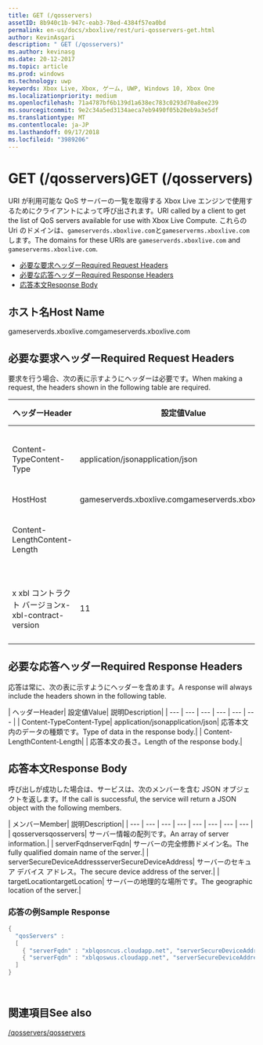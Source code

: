 ```yaml
---
title: GET (/qosservers)
assetID: 8b940c1b-947c-eab3-78ed-4384f57ea0bd
permalink: en-us/docs/xboxlive/rest/uri-qosservers-get.html
author: KevinAsgari
description: " GET (/qosservers)"
ms.author: kevinasg
ms.date: 20-12-2017
ms.topic: article
ms.prod: windows
ms.technology: uwp
keywords: Xbox Live, Xbox, ゲーム, UWP, Windows 10, Xbox One
ms.localizationpriority: medium
ms.openlocfilehash: 71a4787bf6b139d1a638ec783c0293d70a8ee239
ms.sourcegitcommit: 9e2c34a5ed3134aeca7eb9490f05b20eb9a3e5df
ms.translationtype: MT
ms.contentlocale: ja-JP
ms.lasthandoff: 09/17/2018
ms.locfileid: "3989206"
---
```

# <a name="get-qosservers"></a><span data-ttu-id="9a5d5-104">GET (/qosservers)</span><span class="sxs-lookup"><span data-stu-id="9a5d5-104">GET (/qosservers)</span></span>
<span data-ttu-id="9a5d5-105">URI が利用可能な QoS サーバーの一覧を取得する Xbox Live エンジンで使用するためにクライアントによって呼び出されます。</span><span class="sxs-lookup"><span data-stu-id="9a5d5-105">URI called by a client to get the list of QoS servers available for use with Xbox Live Compute.</span></span> <span data-ttu-id="9a5d5-106">これらの Uri のドメインは、`gameserverds.xboxlive.com`と`gameserverms.xboxlive.com`します。</span><span class="sxs-lookup"><span data-stu-id="9a5d5-106">The domains for these URIs are `gameserverds.xboxlive.com` and `gameserverms.xboxlive.com`.</span></span>
 
  * [<span data-ttu-id="9a5d5-107">必要な要求ヘッダー</span><span class="sxs-lookup"><span data-stu-id="9a5d5-107">Required Request Headers</span></span>](#ID4EBB)
  * [<span data-ttu-id="9a5d5-108">必要な応答ヘッダー</span><span class="sxs-lookup"><span data-stu-id="9a5d5-108">Required Response Headers</span></span>](#ID4EUC)
  * [<span data-ttu-id="9a5d5-109">応答本文</span><span class="sxs-lookup"><span data-stu-id="9a5d5-109">Response Body</span></span>](#ID4EVD)
 
<a id="ID5EG"></a>

 
## <a name="host-name"></a><span data-ttu-id="9a5d5-110">ホスト名</span><span class="sxs-lookup"><span data-stu-id="9a5d5-110">Host Name</span></span>

<span data-ttu-id="9a5d5-111">gameserverds.xboxlive.com</span><span class="sxs-lookup"><span data-stu-id="9a5d5-111">gameserverds.xboxlive.com</span></span>
 
<a id="ID4EBB"></a>

 
## <a name="required-request-headers"></a><span data-ttu-id="9a5d5-112">必要な要求ヘッダー</span><span class="sxs-lookup"><span data-stu-id="9a5d5-112">Required Request Headers</span></span>
 
<span data-ttu-id="9a5d5-113">要求を行う場合、次の表に示すようにヘッダーは必要です。</span><span class="sxs-lookup"><span data-stu-id="9a5d5-113">When making a request, the headers shown in the following table are required.</span></span>
 
| <span data-ttu-id="9a5d5-114">ヘッダー</span><span class="sxs-lookup"><span data-stu-id="9a5d5-114">Header</span></span>| <span data-ttu-id="9a5d5-115">設定値</span><span class="sxs-lookup"><span data-stu-id="9a5d5-115">Value</span></span>| <span data-ttu-id="9a5d5-116">説明</span><span class="sxs-lookup"><span data-stu-id="9a5d5-116">Description</span></span>| 
| --- | --- | --- | 
| <span data-ttu-id="9a5d5-117">Content-Type</span><span class="sxs-lookup"><span data-stu-id="9a5d5-117">Content-Type</span></span>| <span data-ttu-id="9a5d5-118">application/json</span><span class="sxs-lookup"><span data-stu-id="9a5d5-118">application/json</span></span>| <span data-ttu-id="9a5d5-119">送信されたデータの種類です。</span><span class="sxs-lookup"><span data-stu-id="9a5d5-119">Type of data being submitted.</span></span>| 
| <span data-ttu-id="9a5d5-120">Host</span><span class="sxs-lookup"><span data-stu-id="9a5d5-120">Host</span></span>| <span data-ttu-id="9a5d5-121">gameserverds.xboxlive.com</span><span class="sxs-lookup"><span data-stu-id="9a5d5-121">gameserverds.xboxlive.com</span></span>|  | 
| <span data-ttu-id="9a5d5-122">Content-Length</span><span class="sxs-lookup"><span data-stu-id="9a5d5-122">Content-Length</span></span>|  | <span data-ttu-id="9a5d5-123">要求オブジェクトの長さ。</span><span class="sxs-lookup"><span data-stu-id="9a5d5-123">Length of the request object.</span></span>| 
| <span data-ttu-id="9a5d5-124">x xbl コントラクト バージョン</span><span class="sxs-lookup"><span data-stu-id="9a5d5-124">x-xbl-contract-version</span></span>| <span data-ttu-id="9a5d5-125">1</span><span class="sxs-lookup"><span data-stu-id="9a5d5-125">1</span></span>| <span data-ttu-id="9a5d5-126">API コントラクト バージョンです。</span><span class="sxs-lookup"><span data-stu-id="9a5d5-126">API contract version.</span></span>| 
  
<a id="ID4EUC"></a>

 
## <a name="required-response-headers"></a><span data-ttu-id="9a5d5-127">必要な応答ヘッダー</span><span class="sxs-lookup"><span data-stu-id="9a5d5-127">Required Response Headers</span></span>
 
<span data-ttu-id="9a5d5-128">応答は常に、次の表に示すようにヘッダーを含めます。</span><span class="sxs-lookup"><span data-stu-id="9a5d5-128">A response will always include the headers shown in the following table.</span></span>
 
| <span data-ttu-id="9a5d5-129">ヘッダー</span><span class="sxs-lookup"><span data-stu-id="9a5d5-129">Header</span></span>| <span data-ttu-id="9a5d5-130">設定値</span><span class="sxs-lookup"><span data-stu-id="9a5d5-130">Value</span></span>| <span data-ttu-id="9a5d5-131">説明</span><span class="sxs-lookup"><span data-stu-id="9a5d5-131">Description</span></span>| 
| --- | --- | --- | --- | --- | --- | 
| <span data-ttu-id="9a5d5-132">Content-Type</span><span class="sxs-lookup"><span data-stu-id="9a5d5-132">Content-Type</span></span>| <span data-ttu-id="9a5d5-133">application/json</span><span class="sxs-lookup"><span data-stu-id="9a5d5-133">application/json</span></span>| <span data-ttu-id="9a5d5-134">応答本文内のデータの種類です。</span><span class="sxs-lookup"><span data-stu-id="9a5d5-134">Type of data in the response body.</span></span>| 
| <span data-ttu-id="9a5d5-135">Content-Length</span><span class="sxs-lookup"><span data-stu-id="9a5d5-135">Content-Length</span></span>|  | <span data-ttu-id="9a5d5-136">応答本文の長さ。</span><span class="sxs-lookup"><span data-stu-id="9a5d5-136">Length of the response body.</span></span>| 
  
<a id="ID4EVD"></a>

 
## <a name="response-body"></a><span data-ttu-id="9a5d5-137">応答本文</span><span class="sxs-lookup"><span data-stu-id="9a5d5-137">Response Body</span></span>
 
<span data-ttu-id="9a5d5-138">呼び出しが成功した場合は、サービスは、次のメンバーを含む JSON オブジェクトを返します。</span><span class="sxs-lookup"><span data-stu-id="9a5d5-138">If the call is successful, the service will return a JSON object with the following members.</span></span>
 
| <span data-ttu-id="9a5d5-139">メンバー</span><span class="sxs-lookup"><span data-stu-id="9a5d5-139">Member</span></span>| <span data-ttu-id="9a5d5-140">説明</span><span class="sxs-lookup"><span data-stu-id="9a5d5-140">Description</span></span>| 
| --- | --- | --- | --- | --- | --- | --- | --- | 
| <span data-ttu-id="9a5d5-141">qosservers</span><span class="sxs-lookup"><span data-stu-id="9a5d5-141">qosservers</span></span>| <span data-ttu-id="9a5d5-142">サーバー情報の配列です。</span><span class="sxs-lookup"><span data-stu-id="9a5d5-142">An array of server information.</span></span>| 
| <span data-ttu-id="9a5d5-143">serverFqdn</span><span class="sxs-lookup"><span data-stu-id="9a5d5-143">serverFqdn</span></span>| <span data-ttu-id="9a5d5-144">サーバーの完全修飾ドメイン名。</span><span class="sxs-lookup"><span data-stu-id="9a5d5-144">The fully qualified domain name of the server.</span></span>| 
| <span data-ttu-id="9a5d5-145">serverSecureDeviceAddress</span><span class="sxs-lookup"><span data-stu-id="9a5d5-145">serverSecureDeviceAddress</span></span>| <span data-ttu-id="9a5d5-146">サーバーのセキュア デバイス アドレス。</span><span class="sxs-lookup"><span data-stu-id="9a5d5-146">The secure device address of the server.</span></span>| 
| <span data-ttu-id="9a5d5-147">targetLocation</span><span class="sxs-lookup"><span data-stu-id="9a5d5-147">targetLocation</span></span>| <span data-ttu-id="9a5d5-148">サーバーの地理的な場所です。</span><span class="sxs-lookup"><span data-stu-id="9a5d5-148">The geographic location of the server.</span></span>| 
 
<a id="ID4EUE"></a>

 
### <a name="sample-response"></a><span data-ttu-id="9a5d5-149">応答の例</span><span class="sxs-lookup"><span data-stu-id="9a5d5-149">Sample Response</span></span>
 

```cpp
{ 
  "qosServers" : 
  [ 
    { "serverFqdn" : "xblqosncus.cloudapp.net", "serverSecureDeviceAddress" : "&lt;base-64 encoded blob>", "targetLocation" : "North Central US" },
    { "serverFqdn" : "xblqoswus.cloudapp.net", "serverSecureDeviceAddress" : "&lt;base-64 encoded blob>", "targetLocation" : "West US" },
  ]
}

      
```

   
<a id="ID4EBF"></a>

 
## <a name="see-also"></a><span data-ttu-id="9a5d5-150">関連項目</span><span class="sxs-lookup"><span data-stu-id="9a5d5-150">See also</span></span>
 [<span data-ttu-id="9a5d5-151">/qosservers</span><span class="sxs-lookup"><span data-stu-id="9a5d5-151">/qosservers</span></span>](uri-qosservers.md)

  